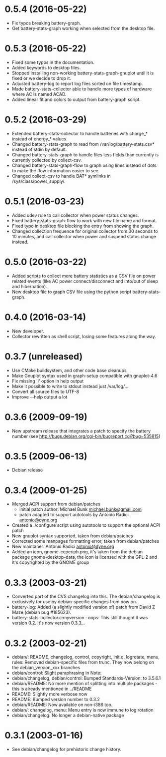 0.5.4 (2016-05-22)
=====
* Fix typos breaking battery-graph.
* Get battery-stats-graph working when selected from the desktop file.

0.5.3 (2016-05-22)
=====
* Fixed some typos in the documentation.
* Added keywords to desktop files.
* Stopped installing non-working battery-stats-graph-gnuplot until it
  is fixed or we decide to drop it.
* Adjusted battery-log to report log files sorted on file timestamp.
* Made battery-stats-collector able to handle more types of hardware
  where AC is named ACAD.
* Added linear fit and colors to output from battery-graph script.

0.5.2 (2016-03-29)
=====
* Extended battery-stats-collector to handle batteries with charge_*
  instead of energy_* values.
* Changed battery-stats-graph to read from /var/log/battery-stats.csv*
  instead of stdin by default.
* Changed battery-stats-graph to handle files less fields than
  currently is currently collected by collect-csv.
* Changed battery-stats-graph-flow to graph using lines instead of
  dots to make the flow information easier to see.
* Changed collect-csv to handle BAT* symlinks in
  /sys/class/power_supply/.

0.5.1 (2016-03-23)
=====
* Added udev rule to call collector when power status changes.
* Fixed battery-stats-graph-flow to work with new file name and format.
* Fixed typo in desktop file blocking the entry from showing the graph.
* Changed collection frequence for original collector from 30 seconds to
  10 minutes, and call collector when power and suspend status change instead.

0.5.0 (2016-03-22)
=====
* Added scripts to collect more battery statistics as a CSV file
  on power related events (like AC power connect/disconnect and into/out of
  sleep and hibernation). 
* New desktop file to graph CSV file using the python script battery-stats-graph.

0.4.0 (2016-03-14)
=====
* New developer.
* Collector rewritten as shell script, losing some features along the way.

0.3.7 (unreleased)
=====
* Use CMake buildsystem, and other code base cleanups
* Make Gnuplot syntax used in graph-setup compatible with gnuplot-4.6
* Fix missing 'I' option in help output
* Make it possible to write to stdout instead just /var/log/...
* Convert all source files to UTF-8
* Improve --help output a lot

0.3.6 (2009-09-19)
=====
* New upstream release that integrates a patch to specify the battery number
  (see http://bugs.debian.org/cgi-bin/bugreport.cgi?bug=535815)

0.3.5 (2009-06-13)
=====
* Debian release

0.3.4 (2009-01-25)
=====
* Merged ACPI support from debian/patches
  - initial patch author: Michael Bunk <michael.bunk@gmail.com>
  - patch adapted to support autotools by Antonio Radici <antonio@dyne.org>
* Created a ./configure script using autotools to support the optional
  ACPI patch
* New gnuplot syntax supported, taken from debian/patches
* Corrected some manpages formatting error, taken from debian/patches
* New maintaner: Antonio Radici <antonio@dyne.org>
* Added an icon, gnome-ccperiph.png, it's taken from the debian
  package gnome-desktop-data, the icon is licensed with the GPL-2 and
  it's copyrighted by the GNOME group

0.3.3 (2003-03-21)
=====
* Converted part of the CVS changelog into this.  The debian/changelog
  is exclusively for use by debian-specific changes from now on.
* battery-log: Added (a slightly modified version of) patch from
  David Z Maze (debian bug #185623).
* battery-stats-collector.c:myversion : oops: This still thought it
  was version 0.2. It's now version 0.3.3...

0.3.2 (2003-02-21)
=====
* debian/: README, changelog, control, copyright, init.d, logrotate,
  menu, rules: Removed debian-specific files from trunc.  They now
  belong on the debian_version_xxx branches
* debian/control: Slight paraphrasing in Note:
* debian/changelog, debian/control: Bumped Standards-Version: to 3.5.6.1
* debian/README: No more mention of splitting into multiple packages -
  this is already mentioned in ../README
* README: Slightly more verbose now
* README: Bumped version number to 0.3.2
* debian/README: Now available on non-i386 too.
* debian/: changelog, menu: Menu entry is now immune to log rotation
* debian/changelog: No longer a debian-native package

0.3.1 (2003-01-16)
=====
* See debian/changelog for prehistoric change history.
